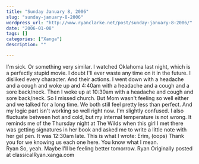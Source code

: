 ```yaml
---
title: "Sunday January 8, 2006"
slug: "sunday-january-8-2006"
wordpress_url: "http://www.ryanclarke.net/post/sunday-january-8-2006/"
date: "2006-01-08"
tags: []
categories: ["Xanga"]
description: ""

---
```


I'm sick. Or something very similar.
 I watched Oklahoma last night, which is a perfectly stupid movie. I doubt I'll ever waste any time on it in the future. I disliked every character. And their actions.
 I went down with a headache and a cough and woke up and 4:40am with a headache and a cough and a sore back/neck. Then I woke up at 10:30am with a headache and cough and sore back/neck. So I missed church. But Mom wasn't feeling so well either and we talked for a long time. We both still feel pretty less than perfect. And my logic part isn't working so well right now. I'm slightly confused. I also fluctuate between hot and cold, but my internal temperature is not wrong.
 It reminds me of the Thursday night at The Wilds when this girl I met there was getting signatures in her book and asked me to write a little note with her gel pen. It was 12:30am late. This is what I wrote:
Erim, (oops)
 Thank you for we knowing us each
 one here. You know what I mean.
                   Ryan
 So, yeah. Maybe I'll be feeling better tomorrow.
 Ryan
Originally posted at classicalRyan.xanga.com
